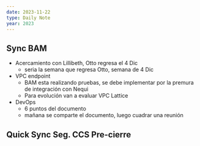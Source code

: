 ```yaml
---
date: 2023-11-22
type: Daily Note
year: 2023
---
```


## Sync BAM 
- Acercamiento con Lillibeth, Otto regresa el 4 Dic
	- seria la semana que regresa Otto, semana de 4 Dic
- VPC endpoint
	- BAM esta realizando pruebas, se debe implementar por la premura de integración con Nequi
	- Para evolución van a evaluar VPC Lattice
- DevOps
	- 6 puntos del documento
	- mañana se comparte el documento, luego cuadrar una reunión
## Quick Sync Seg. CCS Pre-cierre


